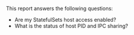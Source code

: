 This report answers the following questions:

- Are my StatefulSets host access enabled?
- What is the status of host PID and IPC sharing?
